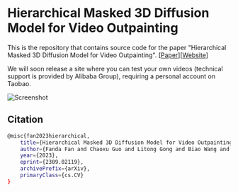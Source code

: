 # Hierarchical Masked 3D Diffusion Model for Video Outpainting

This is the repository that contains source code for the paper "Hierarchical Masked 3D Diffusion Model for Video Outpainting". [[Paper](https://arxiv.org/abs/2309.02119)][[Website](https://fanfanda.github.io/M3DDM/)] 

We will soon release a site where you can test your own videos (technical support is provided by Alibaba Group), requiring a personal account on Taobao.
 
![Screenshot](assets/teaser.gif)

## Citation
```bash
@misc{fan2023hierarchical,
    title={Hierarchical Masked 3D Diffusion Model for Video Outpainting}, 
    author={Fanda Fan and Chaoxu Guo and Litong Gong and Biao Wang and Tiezheng Ge and Yuning Jiang and Chunjie Luo and Jianfeng Zhan},
    year={2023},
    eprint={2309.02119},
    archivePrefix={arXiv},
    primaryClass={cs.CV}
}
```
